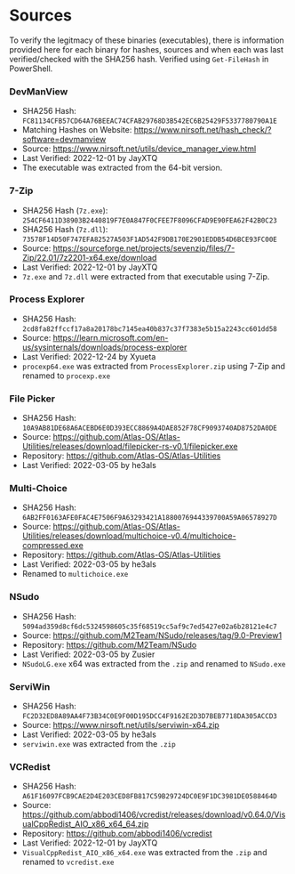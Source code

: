 # Sources
To verify the legitmacy of these binaries (executables), there is information provided here for each binary for hashes, sources and when each was last verified/checked with the SHA256 hash. Verified using `Get-FileHash` in PowerShell. 

### DevManView
- SHA256 Hash: `FC81134CFB57CD64A76BEEAC74CFAB29768D3B542EC6B25429F5337780790A1E`
- Matching Hashes on Website: https://www.nirsoft.net/hash_check/?software=devmanview
- Source: https://www.nirsoft.net/utils/device_manager_view.html
- Last Verified: 2022-12-01 by JayXTQ
- The executable was extracted from the 64-bit version.

### 7-Zip
- SHA256 Hash (`7z.exe`): `254CF6411D38903B2440819F7E0A847F0CFEE7F8096CFAD9E90FEA62F42B0C23`
- SHA256 Hash (`7z.dll`): `73578F14D50F747EFA82527A503F1AD542F9DB170E2901EDDB54D6BCE93FC00E`
- Source: https://sourceforge.net/projects/sevenzip/files/7-Zip/22.01/7z2201-x64.exe/download
- Last Verified: 2022-12-01 by JayXTQ
- `7z.exe` and `7z.dll` were extracted from that executable using 7-Zip.

### Process Explorer
- SHA256 Hash: `2cd8fa82ffccf17a8a20178bc7145ea40b837c37f7383e5b15a2243cc601dd58`
- Source: https://learn.microsoft.com/en-us/sysinternals/downloads/process-explorer
- Last Verified: 2022-12-24 by Xyueta
- `procexp64.exe` was extracted from `ProcessExplorer.zip` using 7-Zip and renamed to `procexp.exe`

### File Picker
- SHA256 Hash: `10A9AB81DE68A6ACEBD6E0D393ECC8869A4DAE852F78CF9093740AD8752DA0DE`
- Source: https://github.com/Atlas-OS/Atlas-Utilities/releases/download/filepicker-rs-v0.1/filepicker.exe
- Repository: https://github.com/Atlas-OS/Atlas-Utilities
- Last Verified: 2022-03-05 by he3als

### Multi-Choice
- SHA256 Hash: `6AB2FF0163AFE0FAC4E7506F9A63293421A1880076944339700A59A06578927D`
- Source: https://github.com/Atlas-OS/Atlas-Utilities/releases/download/multichoice-v0.4/multichoice-compressed.exe
- Repository: https://github.com/Atlas-OS/Atlas-Utilities
- Last Verified: 2022-03-05 by he3als
- Renamed to `multichoice.exe`

### NSudo
- SHA256 Hash: `5094ad359d8cf6dc5324598605c35f68519cc5af9c7ed5427e02a6b28121e4c7`
- Source: https://github.com/M2Team/NSudo/releases/tag/9.0-Preview1
- Repository: https://github.com/M2Team/NSudo
- Last Verified: 2022-03-05 by Zusier
- `NSudoLG.exe` x64 was extracted from the `.zip` and renamed to `NSudo.exe`

### ServiWin
- SHA256 Hash: `FC2D32ED8A89AA4F73B34C0E9F00D195DCC4F9162E2D3D7BEB7718DA305ACCD3`
- Source: https://www.nirsoft.net/utils/serviwin-x64.zip
- Last Verified: 2022-03-05 by he3als
- `serviwin.exe` was extracted from the `.zip`

### VCRedist
- SHA256 Hash: `A61F16097FCB9CAE2D4E203CED8FB817C59B29724DC0E9F1DC3981DE0588464D`
- Source: https://github.com/abbodi1406/vcredist/releases/download/v0.64.0/VisualCppRedist_AIO_x86_x64_64.zip
- Repository: https://github.com/abbodi1406/vcredist
- Last Verified: 2022-12-01 by JayXTQ
- `VisualCppRedist_AIO_x86_x64.exe` was extracted from the `.zip` and renamed to `vcredist.exe`
